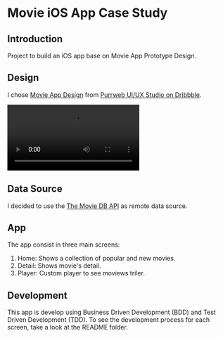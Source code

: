 # Movie iOS App Case Study

## Introduction
Project to build an iOS app base on Movie App Prototype Design.

## Design
I chose [Movie App Design](https://dribbble.com/shots/18632188-Movie-App) from [Purrweb UI/UX Studio on Dribbble](https://dribbble.com/purrwebui).

![Movie App Design Prototype Video](README/movie_app_video.mp4)

## Data Source
I decided to use the [The Movie DB API](https://www.themoviedb.org/) as remote data source.

## App

The app consist in three main screens:

1. Home: Shows a collection of popular and new movies.
2. Detail: Shows movie's detail.
3. Player: Custom player to see moviews triler.

## Development

This app is develop using Business Driven Development (BDD) and Test Driven Development (TDD). To see the development process for each screen, take a look at the README folder.

